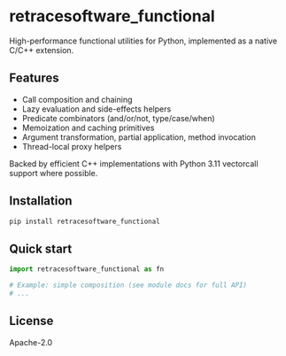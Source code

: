# retracesoftware_functional

High-performance functional utilities for Python, implemented as a native C/C++ extension.

## Features

- Call composition and chaining
- Lazy evaluation and side-effects helpers
- Predicate combinators (and/or/not, type/case/when)
- Memoization and caching primitives
- Argument transformation, partial application, method invocation
- Thread-local proxy helpers

Backed by efficient C++ implementations with Python 3.11 vectorcall support where possible.

## Installation

```bash
pip install retracesoftware_functional
```

## Quick start

```python
import retracesoftware_functional as fn

# Example: simple composition (see module docs for full API)
# ...
```

## License

Apache-2.0
